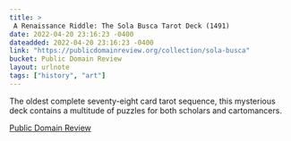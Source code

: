 ```yaml
---
title: > 
 A Renaissance Riddle: The Sola Busca Tarot Deck (1491)
date: 2022-04-20 23:16:23 -0400
dateadded: 2022-04-20 23:16:23 -0400
link: "https://publicdomainreview.org/collection/sola-busca"
bucket: Public Domain Review
layout: urlnote
tags: ["history", "art"]
--- 
```

The oldest complete seventy-eight card tarot sequence, this mysterious deck contains a multitude of puzzles for both scholars and cartomancers. 
 <!-- end excerpt --> 
<div class='bucket'><a class='internal-link' href='/buckets/public-domain-review'>Public Domain Review</a></div> 
